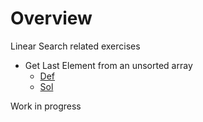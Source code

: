 
# Overview 

Linear Search related exercises 

- Get Last Element from an unsorted array 
  - [Def](https://www.hackerearth.com/practice/algorithms/searching/linear-search/tutorial/)
  - [Sol](get_last1.hs)
  
Work in progress 
